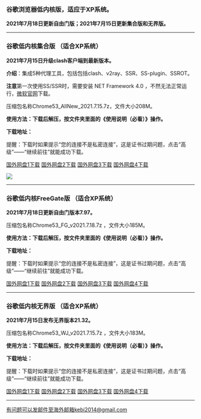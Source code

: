 ### 谷歌浏览器低内核版，适应于XP系统。

**2021年7月18日更新自由门版；2021年7月15日更新集合版和无界版。**

***

### 谷歌低内核集合版 （适合XP系统）

**2021年7月15日升级clash客户端到最新版本。**

**介绍**：集成5种代理工具，包括包括clash、v2ray、SSR、SS-plugin、SSROT。

**注意**第一次使用SS/SSR时，需要安装 NET Framework 4.0 ，不然无法正常运行，[微软官网](https://www.microsoft.com/zh-cn/download/details.aspx?id=17718)下载。

压缩包名称Chrome53_AllNew_2021.7.15.7z，文件大小208M。

**使用方法：下载后解压，按文件夹里面的《使用说明（必看）》操作。**

**下载地址：**

提醒：下载时如果提示“您的连接不是私密连接”，这是证书过期问题，点击“高级”——“继续前往”就能成功下载。

[国外网盘1下载](https://tr101.free4444.xyz/Chrome53_AllNew_2021.7.15.7z) 
[国外网盘2下载](https://tr61.free4444.xyz/Chrome53_AllNew_2021.7.15.7z) 
[国外网盘3下载](https://tr71.free4444.xyz/Chrome53_AllNew_2021.7.15.7z) 
[国外网盘4下载](http://tr91.free4444.xyz/Chrome53_AllNew_2021.7.15.7z) 

![](https://cdn.jsdelivr.net/gh/Alvin9999/pac2/softimag/chrome53-2.PNG)

***

### 谷歌低内核FreeGate版 （适合XP系统）

**2021年7月18日更新自由门版本7.97。**

压缩包名称Chrome53_FG_v2021.7.18.7z ，文件大小185M。

**使用方法：下载后解压，按文件夹里面的《使用说明（必看）》操作。**

**下载地址：**

提醒：下载时如果提示“您的连接不是私密连接”，这是证书过期问题，点击“高级”——“继续前往”就能成功下载。

[国外网盘1下载](https://tr101.free4444.xyz/Chrome53_FG_v2021.7.18.7z) 
[国外网盘2下载](https://tr61.free4444.xyz/Chrome53_FG_v2021.7.18.7z) 
[国外网盘3下载](https://tr71.free4444.xyz/Chrome53_FG_v2021.7.18.7z) 
[国外网盘4下载](http://tr91.free4444.xyz/Chrome53_FG_v2021.7.18.7z) 

***

### 谷歌低内核无界版 （适合XP系统）

**2021年7月15日发布无界版本21.32。**

压缩包名称Chrome53_WJ_v2021.7.15.7z ，文件大小183M。

**使用方法：下载后解压，按文件夹里面的《使用说明（必看）》操作。**

**下载地址：**

提醒：下载时如果提示“您的连接不是私密连接”，这是证书过期问题，点击“高级”——“继续前往”就能成功下载。

[国外网盘1下载](https://tr101.free4444.xyz/Chrome53_WJ_v2021.7.15.7z) 
[国外网盘2下载](https://tr61.free4444.xyz/Chrome53_WJ_v2021.7.15.7z) 
[国外网盘3下载](https://tr71.free4444.xyz/Chrome53_WJ_v2021.7.15.7z) 
[国外网盘4下载](http://tr91.free4444.xyz/Chrome53_WJ_v2021.7.15.7z) 


***


有问题可以发邮件至海外邮箱kebi2014@gmail.com
